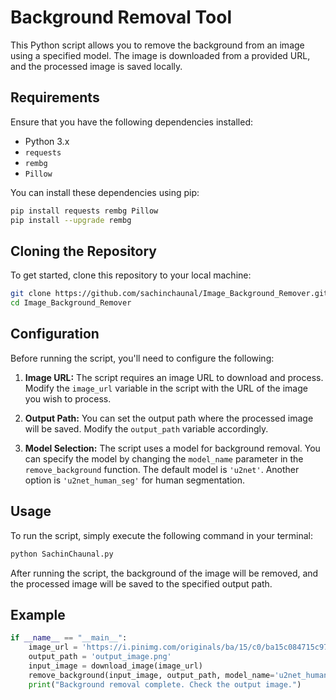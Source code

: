 # Background Removal Tool

This Python script allows you to remove the background from an image using a specified model. The image is downloaded from a provided URL, and the processed image is saved locally.

## Requirements

Ensure that you have the following dependencies installed:

- Python 3.x
- `requests`
- `rembg`
- `Pillow`

You can install these dependencies using pip:

```bash
pip install requests rembg Pillow
pip install --upgrade rembg
```

## Cloning the Repository

To get started, clone this repository to your local machine:

```bash
git clone https://github.com/sachinchaunal/Image_Background_Remover.git
cd Image_Background_Remover
```

## Configuration

Before running the script, you'll need to configure the following:

1. **Image URL:** The script requires an image URL to download and process. Modify the `image_url` variable in the script with the URL of the image you wish to process.

2. **Output Path:** You can set the output path where the processed image will be saved. Modify the `output_path` variable accordingly.

3. **Model Selection:** The script uses a model for background removal. You can specify the model by changing the `model_name` parameter in the `remove_background` function. The default model is `'u2net'`. Another option is `'u2net_human_seg'` for human segmentation.

## Usage

To run the script, simply execute the following command in your terminal:

```bash
python SachinChaunal.py
```

After running the script, the background of the image will be removed, and the processed image will be saved to the specified output path.

## Example

```python
if __name__ == "__main__":
    image_url = 'https://i.pinimg.com/originals/ba/15/c0/ba15c084715c971446588c57a8d14e46.jpg'
    output_path = 'output_image.png'
    input_image = download_image(image_url)
    remove_background(input_image, output_path, model_name='u2net_human_seg')
    print("Background removal complete. Check the output image.")
```
